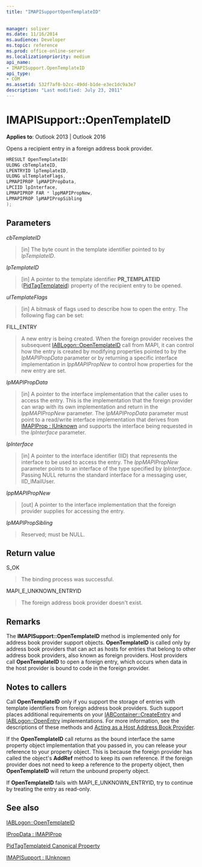```yaml
---
title: "IMAPISupportOpenTemplateID"
 
 
manager: soliver
ms.date: 11/16/2014
ms.audience: Developer
ms.topic: reference
ms.prod: office-online-server
ms.localizationpriority: medium
api_name:
- IMAPISupport.OpenTemplateID
api_type:
- COM
ms.assetid: 532f7af0-b2cc-49dd-b1de-e3ec1dc9a3e7
description: "Last modified: July 23, 2011"
---
```


# IMAPISupport::OpenTemplateID

  
  
**Applies to**: Outlook 2013 | Outlook 2016 
  
Opens a recipient entry in a foreign address book provider.
  
```cpp
HRESULT OpenTemplateID(
ULONG cbTemplateID,
LPENTRYID lpTemplateID,
ULONG ulTemplateFlags,
LPMAPIPROP lpMAPIPropData,
LPCIID lpInterface,
LPMAPIPROP FAR * lppMAPIPropNew,
LPMAPIPROP lpMAPIPropSibling
);
```

## Parameters

 _cbTemplateID_
  
> [in] The byte count in the template identifier pointed to by  _lpTemplateID_. 
    
 _lpTemplateID_
  
> [in] A pointer to the template identifier **PR_TEMPLATEID** ([PidTagTemplateid](pidtagtemplateid-canonical-property.md)) property of the recipient entry to be opened.
    
 _ulTemplateFlags_
  
> [in] A bitmask of flags used to describe how to open the entry. The following flag can be set:
    
FILL_ENTRY 
  
> A new entry is being created. When the foreign provider receives the subsequent [IABLogon::OpenTemplateID](iablogon-opentemplateid.md) call from MAPI, it can control how the entry is created by modifying properties pointed to by the  _lpMAPIPropData_ parameter or by returning a specific interface implementation in  _lppMAPIPropNew_ to control how properties for the new entry are set. 
    
 _lpMAPIPropData_
  
> [in] A pointer to the interface implementation that the caller uses to access the entry. This is the implementation that the foreign provider can wrap with its own implementation and return in the  _lppMAPIPropNew_ parameter. The  _lpMAPIPropData_ parameter must point to a read/write interface implementation that derives from [IMAPIProp : IUnknown](imapipropiunknown.md) and supports the interface being requested in the  _lpInterface_ parameter. 
    
 _lpInterface_
  
> [in] A pointer to the interface identifier (IID) that represents the interface to be used to access the entry. The  _lppMAPIPropNew_ parameter points to an interface of the type specified by  _lpInterface_. Passing NULL returns the standard interface for a messaging user, IID_IMailUser. 
    
 _lppMAPIPropNew_
  
> [out] A pointer to the interface implementation that the foreign provider supplies for accessing the entry.
    
 _lpMAPIPropSibling_
  
> Reserved; must be NULL.
    
## Return value

S_OK 
  
> The binding process was successful.
    
MAPI_E_UNKNOWN_ENTRYID 
  
> The foreign address book provider doesn't exist.
    
## Remarks

The **IMAPISupport::OpenTemplateID** method is implemented only for address book provider support objects. **OpenTemplateID** is called only by address book providers that can act as hosts for entries that belong to other address book providers, also known as foreign providers. Host providers call **OpenTemplateID** to open a foreign entry, which occurs when data in the host provider is bound to code in the foreign provider. 
  
## Notes to callers

Call **OpenTemplateID** only if you support the storage of entries with template identifiers from foreign address book providers. Such support places additional requirements on your [IABContainer::CreateEntry](iabcontainer-createentry.md) and [IABLogon::OpenEntry](iablogon-openentry.md) implementations. For more information, see the descriptions of these methods and [Acting as a Host Address Book Provider](acting-as-a-host-address-book-provider.md).
  
If the **OpenTemplateID** call returns as the bound interface the same property object implementation that you passed in, you can release your reference to your property object. This is because the foreign provider has called the object's **AddRef** method to keep its own reference. If the foreign provider does not need to keep a reference to the property object, then **OpenTemplateID** will return the unbound property object. 
  
If **OpenTemplateID** fails with MAPI_E_UNKNOWN_ENTRYID, try to continue by treating the entry as read-only. 
  
## See also



[IABLogon::OpenTemplateID](iablogon-opentemplateid.md)
  
[IPropData : IMAPIProp](ipropdataimapiprop.md)
  
[PidTagTemplateid Canonical Property](pidtagtemplateid-canonical-property.md)
  
[IMAPISupport : IUnknown](imapisupportiunknown.md)

